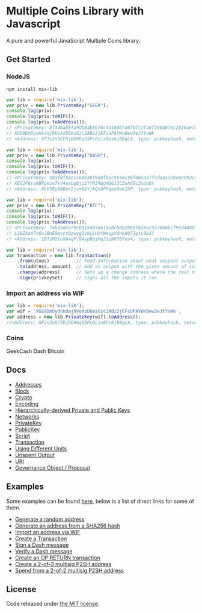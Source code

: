 Multiple Coins Library with Javascript
================

A pure and powerful JavaScript Multiple Coins library.


## Get Started
### NodeJS
```
npm install mix-lib
```

```js
var lib = require('mix-lib');
var priv = new lib.PrivateKey("GEEK");
console.log(priv);
console.log(priv.toWIF());
console.log(priv.toAddress());
// <PrivateKey: 8f446ab8fa9db83b367bc4d160b7a6f0fc2fa6f390d076c2616ae7dae2ed49ca, network: GeekCash>
// XG68DmUydnkdaj9VoXzD6mzGzc2ABz2jEFcUPAYWnBew3eJtYvWk
// <Address: GPJs2uSCFDjDD9GqS5PcGcixBUs6jB8qL8, type: pubkeyhash, network: GeekCash>
```

```js
var lib = require('mix-lib');
var priv = new lib.PrivateKey("DASH");
console.log(priv);
console.log(priv.toWIF());
console.log(priv.toAddress());
// <PrivateKey: 58af0f84ecc68038f9d4f8ec5658c5bf4bea57fedaaa1ebe6e992ca32b101417, network: Dash>
// XEG2F8raABRoeze7xV4exbg6ji1YYR34qqWQGJ3CZuhdGcZvqGDx
// <Address: XkV5By8ADmr2jzm6bYjkQnUFHqeu9wk1bP, type: pubkeyhash, network: Dash>
```

```js
var lib = require('mix-lib');
var priv = new lib.PrivateKey("BTC");
console.log(priv);
console.log(priv.toWIF());
console.log(priv.toAddress());
// <PrivateKey: 74b35dce79cb9154858615e8cb8b2889f826ec557bb0bcf95d40881d367779af, network: Bitcoin>
// L18ZXoA7z6xJBmE9mvctDzwyg2skLLHhYWmupXdnkHQ7JgtL9kXf
// <Address: 1B7zH2tuXAwqFj9AypBqjMqJiiNKY67os4, type: pubkeyhash, network: Bitcoin>
```

```js
var lib = require('mix-lib');
var transaction = new lib.Transaction()
    .from(utxos)          // Feed information about what unspent outputs one can use
    .to(address, amount)  // Add an output with the given amount of satoshis
    .change(address)      // Sets up a change address where the rest of the funds will go
    .sign(privkeySet)     // Signs all the inputs it can
```

### Import an address via WIF

```js
var lib = require('mix-lib');
var wif = 'XG68DmUydnkdaj9VoXzD6mzGzc2ABz2jEFcUPAYWnBew3eJtYvWk';
var address = new lib.PrivateKey(wif).toAddress();
//<Address: GPJs2uSCFDjDD9GqS5PcGcixBUs6jB8qL8, type: pubkeyhash, network: GeekCash>
```

### Coins

GeekCash
Dash
Bitcoin

## Docs

* [Addresses](docs/address.md)
* [Block](docs/block.md)
* [Crypto](docs/crypto.md)
* [Encoding](docs/encoding.md)
* [Hierarchically-derived Private and Public Keys](docs/hierarchical.md)
* [Networks](docs/networks.md)
* [PrivateKey](docs/privatekey.md)
* [PublicKey](docs/publickey.md)
* [Script](docs/script.md)
* [Transaction](docs/transaction.md)
* [Using Different Units](docs/unit.md)
* [Unspent Output](docs/unspentoutput.md)
* [URI](docs/uri.md)
* [Governance Object / Proposal](docs/govobject/govobject.md)

## Examples

Some examples can be found [here](docs/examples.md), below is a list of direct links for some of them.


* [Generate a random address](docs/examples.md#generate-a-random-address)
* [Generate an address from a SHA256 hash](docs/examples.md#generate-a-address-from-a-sha256-hash)
* [Import an address via WIF](docs/examples.md#import-an-address-via-wif)
* [Create a Transaction](docs/examples.md#create-a-transaction)
* [Sign a Dash message](docs/examples.md#sign-a-bitcoin-message)
* [Verify a Dash message](docs/examples.md#verify-a-bitcoin-message)
* [Create an OP RETURN transaction](docs/examples.md#create-an-op-return-transaction)
* [Create a 2-of-3 multisig P2SH address](docs/examples.md#create-a-2-of-3-multisig-p2sh-address)
* [Spend from a 2-of-2 multisig P2SH address](docs/examples.md#spend-from-a-2-of-2-multisig-p2sh-address)


## License

Code released under [the MIT license](LICENSE).